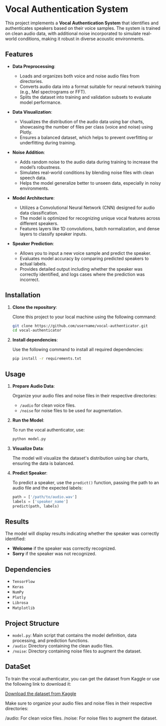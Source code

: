 
# Vocal Authentication System

This project implements a **Vocal Authentication System** that identifies and authenticates speakers based on their voice samples. The system is trained on clean audio data, with additional noise incorporated to simulate real-world conditions, making it robust in diverse acoustic environments.

## Features

- **Data Preprocessing**:
    - Loads and organizes both voice and noise audio files from directories.
    - Converts audio data into a format suitable for neural network training (e.g., Mel spectrograms or FFT).
    - Splits the dataset into training and validation subsets to evaluate model performance.

- **Data Visualization**:
    - Visualizes the distribution of the audio data using bar charts, showcasing the number of files per class (voice and noise) using Plotly.
    - Ensures a balanced dataset, which helps to prevent overfitting or underfitting during training.

- **Noise Addition**:
    - Adds random noise to the audio data during training to increase the model’s robustness.
    - Simulates real-world conditions by blending noise files with clean speech data.
    - Helps the model generalize better to unseen data, especially in noisy environments.

- **Model Architecture**:
    - Utilizes a Convolutional Neural Network (CNN) designed for audio data classification.
    - The model is optimized for recognizing unique vocal features across different speakers.
    - Features layers like 1D convolutions, batch normalization, and dense layers to classify speaker inputs.

- **Speaker Prediction**:
    - Allows you to input a new voice sample and predict the speaker.
    - Evaluates model accuracy by comparing predicted speakers to actual labels.
    - Provides detailed output including whether the speaker was correctly identified, and logs cases where the prediction was incorrect.

## Installation

1. **Clone the repository**:
   
    Clone this project to your local machine using the following command:

    ```bash
    git clone https://github.com/username/vocal-authenticator.git
    cd vocal-authenticator
    ```

2. **Install dependencies**:

    Use the following command to install all required dependencies:

    ```bash
    pip install -r requirements.txt
    ```

## Usage

1. **Prepare Audio Data**:
   
    Organize your audio files and noise files in their respective directories:
    - `/audio` for clean voice files.
    - `/noise` for noise files to be used for augmentation.

2. **Run the Model**:

    To run the vocal authenticator, use:

    ```bash
    python model.py
    ```

3. **Visualize Data**:
   
    The model will visualize the dataset's distribution using bar charts, ensuring the data is balanced.

4. **Predict Speaker**:

    To predict a speaker, use the `predict()` function, passing the path to an audio file and the expected labels:

    ```python
    path = ['/path/to/audio.wav']
    labels = ['speaker_name']
    predict(path, labels)
    ```

## Results

The model will display results indicating whether the speaker was correctly identified:
- **Welcome** if the speaker was correctly recognized.
- **Sorry** if the speaker was not recognized.

## Dependencies

- `TensorFlow`
- `Keras`
- `NumPy`
- `Plotly`
- `Librosa`
- `Matplotlib`

## Project Structure

- `model.py`: Main script that contains the model definition, data processing, and prediction functions.
- `/audio`: Directory containing the clean audio files.
- `/noise`: Directory containing noise files to augment the dataset.

## DataSet

To train the vocal authenticator, you can get the dataset from Kaggle or use the following link to download it:

[Download the dataset from Kaggle](https://www.kaggle.com/datasets/kongaevans/speaker-recognition-dataset)

Make sure to organize your audio files and noise files in their respective directories:

/audio: For clean voice files.
/noise: For noise files to augment the dataset.
